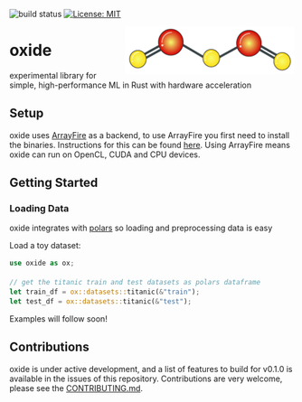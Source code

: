 ![build status](https://github.com/benjaminjellis/oxide/actions/workflows/rust.yml/badge.svg)
[![License: MIT](https://img.shields.io/badge/License-MIT-yellow.svg)](https://opensource.org/licenses/MIT)

[<img align="right" src="docs/static/logo.png" width="300">](#)
# oxide 
experimental library for simple, high-performance ML in Rust with hardware acceleration
## Setup

oxide uses [ArrayFire](https://github.com/arrayfire/arrayfire-rust) as a backend, to use ArrayFire you first need to install the binaries.
Instructions for this can be found [here](https://github.com/arrayfire/arrayfire-rust#use-from-cratesio--). Using ArrayFire means oxide can run on OpenCL, CUDA and CPU devices.

## Getting Started

### Loading Data 

oxide integrates with [polars](https://docs.rs/polars/0.14.2/polars/) so loading and preprocessing data is easy

Load a toy dataset:
```rust
use oxide as ox;

// get the titanic train and test datasets as polars dataframe
let train_df = ox::datasets::titanic(&"train");
let test_df = ox::datasets::titanic(&"test");

```
Examples will follow soon!

## Contributions

oxide is under active development, and a list of features to build for v0.1.0 is available in the issues of this repository. 
Contributions are very welcome, please see the [CONTRIBUTING.md](https://github.com/benjaminjellis/oxide/blob/main/CONTRIBUTING.md).
